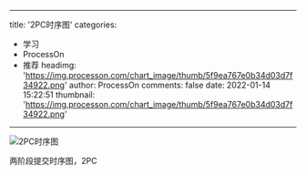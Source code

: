 
---
title: '2PC时序图'
categories: 
 - 学习
 - ProcessOn
 - 推荐
headimg: 'https://img.processon.com/chart_image/thumb/5f9ea767e0b34d03d7f34922.png'
author: ProcessOn
comments: false
date: 2022-01-14 15:22:51
thumbnail: 'https://img.processon.com/chart_image/thumb/5f9ea767e0b34d03d7f34922.png'
---

<div>   
<img class="thumb" alt="2PC时序图" src="https://img.processon.com/chart_image/thumb/5f9ea767e0b34d03d7f34922.png" referrerpolicy="no-referrer">
<p>两阶段提交时序图，2PC</p>  
</div>
            